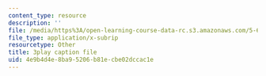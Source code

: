 ```yaml
---
content_type: resource
description: ''
file: /media/https%3A/open-learning-course-data-rc.s3.amazonaws.com/5-60-thermodynamics-kinetics-spring-2008/4e9b4d4e8ba95206b81ecbe02dccac1e_xgUCzL3TD1g.vtt
file_type: application/x-subrip
resourcetype: Other
title: 3play caption file
uid: 4e9b4d4e-8ba9-5206-b81e-cbe02dccac1e
---
```

